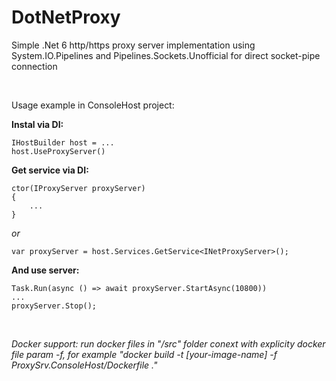# DotNetProxy

 Simple .Net 6 http/https proxy server implementation using System.IO.Pipelines and Pipelines.Sockets.Unofficial for direct socket-pipe connection
 
 &nbsp;
 
 Usage example in ConsoleHost project:
 
 **Instal via DI:**
 ```
 IHostBuilder host = ...
 host.UseProxyServer()
 ```
 
 **Get service via DI:**
 ```
 ctor(IProxyServer proxyServer)
 {
     ...
 }
 ```
 *or*
 ```
 var proxyServer = host.Services.GetService<INetProxyServer>();
 ```
 
 **And use server:**
 ```
 Task.Run(async () => await proxyServer.StartAsync(10800))
 ...
 proxyServer.Stop();
 ```

 &nbsp;

 *Docker support: run docker files in "/src" folder conext with explicity docker file param -f, for example "docker build -t [your-image-name] -f ProxySrv.ConsoleHost/Dockerfile ."*
